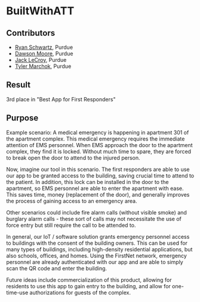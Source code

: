 # BuiltWithATT
## Contributors
* [Ryan Schwartz](https://github.com/RyanSchw), Purdue
* [Dawson Moore](https://github.com/DMoore12), Purdue
* [Jack LeCroy](https://github.com/jacklecroy), Purdue
* [Tyler Marchok](https://github.com/tylermarchok), Purdue

## Result
3rd place in "Best App for First Responders"

## Purpose
Example scenario:
A medical emergency is happening in apartment 301 of the apartment complex. This medical emergency requires the immediate attention of EMS personnel. When EMS approach the door to the apartment complex, they find it is locked. Without much time to spare, they are forced to break open the door to attend to the injured person.

Now, imagine our tool in this scenario. The first responders are able to use our app to be granted access to the building, saving crucial time to attend to the patient. In addition, this lock can be installed in the door to the apartment, so EMS personnel are able to enter the apartment with ease. This saves time, money (replacement of the door), and generally improves the process of gaining access to an emergency area.

Other scenarios could include fire alarm calls (without visible smoke) and burglary alarm calls - these sort of calls may not necessitate the use of force entry but still require the call to be attended to.

In general, our IoT / software solution grants emergency personnel access to buildings with the consent of the building owners. This can be used for many types of buildings, including high-density residential applications, but also schools, offices, and homes. Using the FirstNet network, emergency personnel are already authenticated with our app and are able to simply scan the QR code and enter the building.

Future ideas include commercialization of this product, allowing for residents to use this app to gain entry to the building, and allow for one-time-use authorizations for guests of the complex.
